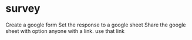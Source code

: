 # survey
Create a google form
Set the response to a google sheet
Share the google sheet with option anyone with a link. use that link
